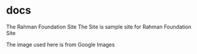 # docs
The Rahman Foundation Site
The Site is sample site for Rahman Foundation Site

The image used here is from Google Images
